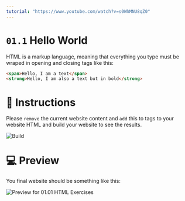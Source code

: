 ```yaml
---
tutorial: "https://www.youtube.com/watch?v=s0WhMNU8qZ0"
---
```


# `01.1` Hello World

HTML is a markup language, meaning that everything you type must be wraped in opening and closing tags like this:

```html
<span>Hello, I am a text</span>
<strong>Hello, I am also a text but in bold</strong>
```

# 📝 Instructions

Please `remove` the current website content and `add` this to tags to your website HTML and build your website to see the results.

![Build](https://github.com/4GeeksAcademy/html-tutorial-exercises-course/blob/master/.learn/assets/build.png?raw=true)

# 💻 Preview

You final website should be something like this:

![Preview for 01.01 HTML Exercises](https://github.com/4GeeksAcademy/html-tutorial-exercises-course/blob/master/.learn/assets/Screen%20Shot%202020-02-25%20at%207.55.53%20PM.png?raw=true)
